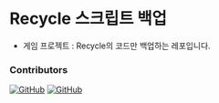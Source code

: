 # Recycle 스크립트 백업
- 게임 프로젝트 : Recycle의 코드만 백업하는 레포입니다. 
### Contributors
[![GitHub](https://img.shields.io/badge/GitHub-username1-181717?style=for-the-badge&logo=github)](https://github.com/YonghwaJeong)
[![GitHub](https://img.shields.io/badge/GitHub-username2-181717?style=for-the-badge&logo=github)](https://github.com/sandumy)
